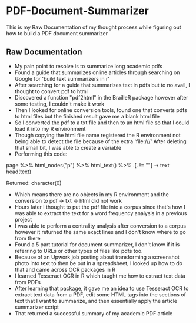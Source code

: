 # PDF-Document-Summarizer
This is my Raw Documentation of my thought process while figuring out how to build a PDF document summarizer 

## Raw Documentation 
- My pain point to resolve is to summarize long academic pdfs
- Found a guide that summarizes online articles through searching on Google for 'build text summarizers in r'
- After searching for a guide that summarizes text in pdfs but to no avail, I thought to convert pdf to html
- Discovered a function "pdf2html" in the BrailleR package however after some testing, I couldn't make it work
- Then I looked for online conversion tools, found one that converts pdfs to html files but the finished result gave me a blank html file
- So I converted the pdf to a txt file and then to an html file so that I could load it into my R environment
- Though copying the html file name registered the R environment not being able to detect the file because of the extra 'file:///' After deleting that small bit, I was able to create a variable
- Performing this code:

page %>%
html_nodes("p") %>%
html_text() %>%
.[. != ""] -> text
head(text)

Returned: character(0)

- Which means there are no objects in my R environment and the conversion to pdf -> txt -> html did not work
- Hours later I thought to put the pdf file into a corpus since that's how I was able to extract the text for a word frequency analysis in a previous project
- I was able to perform a centrality analysis after conversion to a corpus however it returned the same exact lines and I don't know where to go from there
- Found a 5 part tutorial for document summarizer, I don't know if it is referring to URLs or other types of files like pdfs too.
- Because of an Upwork job posting about transforming a screenshot photo into text to then be put in a spreadsheet, I looked up how to do that and came across OCR packages in R
- I learned Tesseract OCR in R which taught me how to extract text data from PDFs
- After learning that package, it gave me an idea to use Tesseract OCR to extract text data from a PDF, edit some HTML tags into the sections of text that I want to summarize, and then essentially apply the article summarizer script
- That returned a successful summary of my academic PDF article
